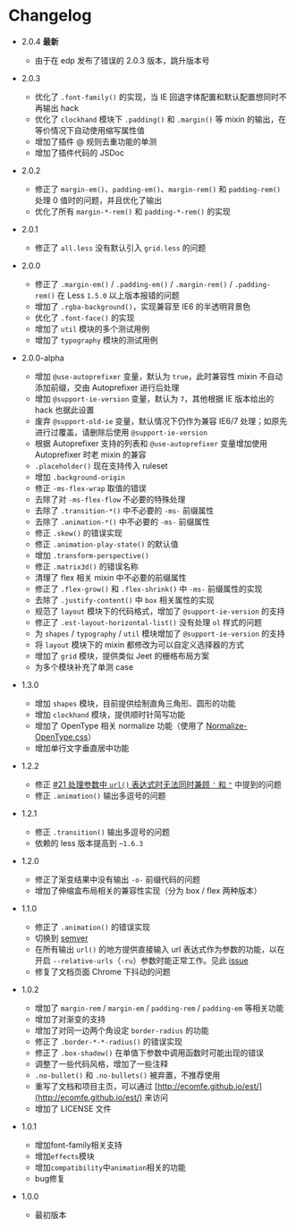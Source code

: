 # Changelog
* 2.0.4 **最新**
  * 由于在 edp 发布了错误的 2.0.3 版本，跳升版本号

* 2.0.3
  * 优化了 `.font-family()` 的实现，当 IE 回退字体配置和默认配置想同时不再输出 hack
  * 优化了 `clockhand` 模块下 `.padding()` 和 `.margin()` 等 mixin 的输出，在等价情况下自动使用缩写属性值
  * 增加了插件 @ 规则去重功能的单测
  * 增加了插件代码的 JSDoc

* 2.0.2
  * 修正了 `margin-em()`、`padding-em()`、`margin-rem()` 和 `padding-rem()` 处理 0 值时的问题，并且优化了输出
  * 优化了所有 `margin-*-rem()` 和 `padding-*-rem()` 的实现

* 2.0.1
  * 修正了 `all.less` 没有默认引入 `grid.less` 的问题

* 2.0.0
  * 修正了 `.margin-em()` / `.padding-em()` / `.margin-rem()` / `.padding-rem()` 在 Less `1.5.0` 以上版本报错的问题
  * 增加了 `.rgba-background()`，实现兼容至 IE6 的半透明背景色
  * 优化了 `.font-face()` 的实现
  * 增加了 `util` 模块的多个测试用例
  * 增加了 `typography` 模块的测试用例

* 2.0.0-alpha
  * 增加 `@use-autoprefixer` 变量，默认为 `true`，此时兼容性 mixin 不自动添加前缀，交由 Autoprefixer 进行后处理
  * 增加 `@support-ie-version` 变量，默认为 `7`，其他根据 IE 版本给出的 hack 也据此设置
  * 废弃 `@support-old-ie` 变量，默认情况下仍作为兼容 IE6/7 处理；如原先进行过覆盖，请删除后使用 `@support-ie-version`
  * 根据 Autoprefixer 支持的列表和 `@use-autoprefixer` 变量增加使用 Autoprefixer 时老 mixin 的兼容
  * `.placeholder()` 现在支持传入 ruleset
  * 增加 `.background-origin`
  * 修正 `-ms-flex-wrap` 取值的错误
  * 去除了对 `-ms-flex-flow` 不必要的特殊处理
  * 去除了 `.transition-*()` 中不必要的 `-ms-` 前缀属性
  * 去除了 `.animation-*()` 中不必要的 `-ms-` 前缀属性
  * 修正 `.skew()` 的错误实现
  * 修正 `.animation-play-state()` 的默认值
  * 增加 `.transform-perspective()`
  * 修正 `.matrix3d()` 的错误名称
  * 清理了 flex 相关 mixin 中不必要的前缀属性
  * 修正了 `.flex-grow()` 和 `.flex-shrink()` 中 `-ms-` 前缀属性的实现
  * 去除了 `.justify-content()` 中 `box` 相关属性的实现
  * 规范了 `layout` 模块下的代码格式，增加了 `@support-ie-version` 的支持
  * 修正了 `.est-layout-horizontal-list()` 没有处理 `ol` 样式的问题
  * 为 `shapes` / `typography` / `util` 模块增加了 `@support-ie-version` 的支持
  * 将 `layout` 模块下的 mixin 都修改为可以自定义选择器的方式
  * 增加了 `grid` 模块，提供类似 Jeet 的栅格布局方案
  * 为多个模块补充了单测 case

* 1.3.0
  * 增加 `shapes` 模块，目前提供绘制直角三角形、圆形的功能
  * 增加 `clockhand` 模块，提供顺时针简写功能
  * 增加了 OpenType 相关 normalize 功能（使用了 [Normalize-OpenType.css](https://github.com/kennethormandy/normalize-opentype.css)）
  * 增加单行文字垂直居中功能

* 1.2.2
  * 修正 [#21 处理参数中 `url()` 表达式时无法同时兼顾 `'` 和 `"`](https://github.com/ecomfe/est/issues/21) 中提到的问题
  * 修正 `.animation()` 输出多逗号的问题

* 1.2.1
  * 修正 `.transition()` 输出多逗号的问题
  * 依赖的 less 版本提高到 `~1.6.3`

* 1.2.0
  * 修正了渐变结果中没有输出 `-o-` 前缀代码的问题
  * 增加了伸缩盒布局相关的兼容性实现（分为 box / flex 两种版本）

* 1.1.0
  * 修正了 `.animation()` 的错误实现
  * 切换到 [semver](http://semver.org/)
  * 在所有输出 `url()` 的地方提供直接输入 url 表达式作为参数的功能，以在开启 `--relative-urls`（`-ru`）参数时能正常工作。见此 [issue](https://github.com/ecomfe/est/issues/15)
  * 修复了文档页面 Chrome 下抖动的问题

* 1.0.2
  * 增加了 `margin-rem` / `margin-em` / `padding-rem` / `padding-em` 等相关功能
  * 增加了对渐变的支持
  * 增加了对同一边两个角设定 `border-radius` 的功能
  * 修正了 `.border-*-*-radius()` 的错误实现
  * 修正了 `.box-shadow()` 在单值下参数中调用函数时可能出现的错误
  * 调整了一些代码风格，增加了一些注释
  * `.no-bullet()` 和 `.no-bullets()` 被弃置，不推荐使用
  * 重写了文档和项目主页，可以通过 [http://ecomfe.github.io/est/](http://ecomfe.github.io/est/) 来访问
  * 增加了 LICENSE 文件

* 1.0.1
  * 增加font-family相关支持
  * 增加`effects`模块
  * 增加`compatibility`中`animation`相关的功能
  * bug修复

* 1.0.0
  * 最初版本
